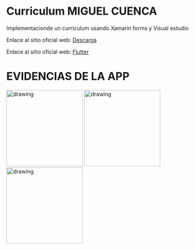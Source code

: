 Curriculum MIGUEL CUENCA
========

Implementacionde un curriculum usando Xamarin forms y Visual estudio


Enlace al sitio oficial web: [Descarga][]

  [Descarga]: https://drive.google.com/file/d/1EbnDJgkRpU7QJfi16GfJpeCvoZd-frRv/view?usp=sharing

Enlace al sitio oficial web: [Flutter][]

  [Flutter]: https://docs.flutter.dev/

EVIDENCIAS DE LA APP
========


<img src="https://i.ibb.co/Np9K61C/Whats-App-Image-2022-07-31-at-20-26-08.jpg" alt="drawing" width="200"/>
<img src="https://i.ibb.co/vVM41mX/Whats-App-Image-2022-07-31-at-20-26-05-1.jpg"  alt="drawing" width="200"/>
<img src="https://i.ibb.co/wBqDHdg/Whats-App-Image-2022-07-31-at-20-26-05.jpg" alt="drawing" width="200"/>

